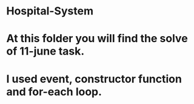 # Hospital-System
# At this folder you will find the solve of 11-june task.
# I used event, constructor function and for-each loop.
